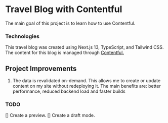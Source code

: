 # Travel Blog with Contentful

The main goal of this project is to learn how to use Contentful.

### Technologies

This travel blog was created using Next.js 13, TypeScript, and Tailwind CSS.
The content for this blog is managed through [Contentful.](https://www.contentful.com/)

## Project Improvements

1. The data is revalidated on-demand. This allows me to create or update content on my site without redeploying it.
   The main benefits are: better performance, reduced backend load and faster builds

### TODO

[] Create a preview.
[] Create a draft mode.

